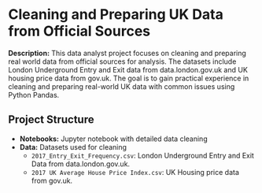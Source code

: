 # Cleaning and Preparing UK Data from Official Sources
**Description:** This data analyst project focuses on cleaning and preparing real world data from official sources for analysis. The datasets include London Underground Entry and Exit data from data.london.gov.uk and UK housing price data from gov.uk. The goal is to gain practical experience in cleaning and preparing real-world UK data with common issues using Python Pandas.
## Project Structure

- **Notebooks:** Jupyter notebook with detailed data cleaning
- **Data:** Datasets used for cleaning
  - `2017_Entry_Exit_Frequency.csv`: London Underground Entry and Exit Data from data.london.gov.uk.
  - `2017 UK Average House Price Index.csv`: UK Housing price data from gov.uk.
